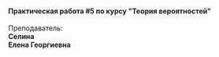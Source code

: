 #### Практическая работа #5 по курсу "Теория вероятностей"

Преподаватель:\
**Селина**\
**Елена Георгиевна**